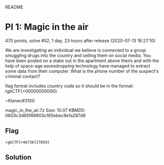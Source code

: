 README

# PI 1: Magic in the air
470 points, solve #52, 1 day, 23 hours after release (2020-07-13 16:27:10)

We are investigating an individual we believe is connected to a group smuggling drugs into the country and selling them on social media. You have been posted on a stake out in the apartment above theirs and with the help of space-age eavesdropping technology have managed to extract some data from their computer. What is the phone number of the suspect's criminal contact?

flag format includes country code so it should be in the format: rgbCTF{+00000000000}

~Klanec#3100

magic_in_the_air.7z Size: 10.07 KBMD5: 0603c3d65f89803cf65ebec9efa287d9

## Flag
```shell
rgbCTF{+46736727859}
```

## Solution